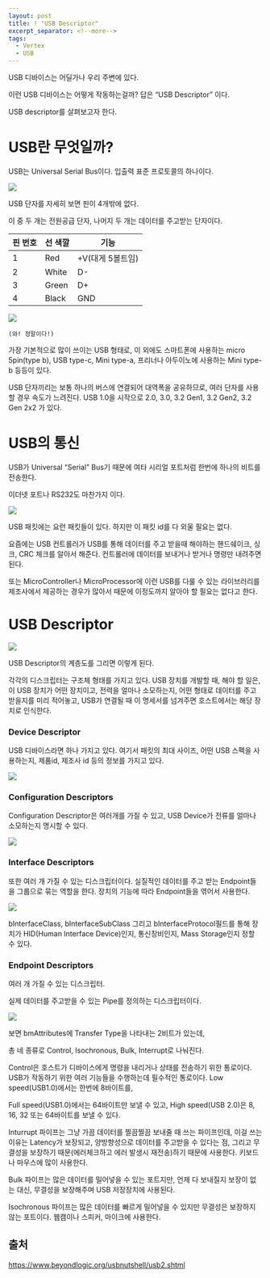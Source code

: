 ```yaml
---
layout: post
title: ! "USB Descriptor"
excerpt_separator: <!--more-->
tags:
  - Vertex
  - USB
---
```


USB 디바이스는 어딜가나 우리 주변에 있다.

이런 USB 디바이스는 어떻게 작동하는걸까? 답은 “USB Descriptor” 이다.

USB descriptor를 살펴보고자 한다.

<!--more-->

# USB란 무엇일까?
USB는 Universal Serial Bus이다. 입출력 표준 프로토콜의 하나이다.



![](https://i.imgur.com/XP580kK.png)

USB 단자를 자세히 보면 핀이 4개밖에 없다.

이 중 두 개는 전원공급 단자, 나머지 두 개는 데이터를 주고받는 단자이다.



| 핀 번호 | 선 색깔 | 기능             |
| ------- | ------- | ---------------- |
| 1       | Red     | +V(대게 5볼트임) |
| 2       | White   | D-               |
| 3       | Green   | D+               |
| 4       | Black   | GND              |

![](https://i.imgur.com/Ab7Mf5r.png)

`(와! 정말이다!)`



가장 기본적으로 많이 쓰이는 USB 형태로, 이 외에도 스마트폰에 사용하는 micro 5pin(type b), USB type-c, Mini type-a, 프리너나 아두이노에 사용하는 Mini type-b 등등이 있다.



USB 단자끼리는 보통 하나의 버스에 연결되어 대역폭을 공유하므로, 여러 단자를 사용할 경우 속도가 느려진다. USB 1.0을 시작으로 2.0, 3.0, 3.2 Gen1, 3.2 Gen2, 3.2 Gen 2x2 가 있다.



# USB의 통신

USB가 Universal “Serial” Bus기 때문에 여타 시리얼 포트처럼 한번에 하나의 비트를 전송한다.

이더넷 포트나 RS232도 마찬가지 이다.

![](https://i.imgur.com/3FJ5Gzg.png)

USB 패킷에는 요런 패킷들이 있다. 하지만 이 패킷 id를 다 외울 필요는 없다.

요즘에는 USB 컨트롤러가 USB를 통해 데이터를 주고 받을때 해야하는 핸드쉐이크, 싱크, CRC 체크를 알아서 해준다. 컨트롤러에 데이터를 보내거나 받거나 명령만 내려주면 된다.

또는 MicroController나 MicroProcessor에 이런 USB를 다룰 수 있는 라이브러리를 제조사에서 제공하는 경우가 많아서 때문에 이정도까지 알아야 할 필요는 없다고 한다.



# USB Descriptor

![](https://i.imgur.com/uMnChsJ.png)

USB Descriptor의 계층도를 그리면 이렇게 된다.

각각의 디스크립터는 구조체 형태를 가지고 있다. USB 장치를 개발할 때, 해야 할 일은, 이 USB 장치가 어떤 장치이고, 전력을 얼마나 소모하는지, 어떤 형태로 데이터를 주고받을지를 미리 적어놓고, USB가 연결될 때 이 명세서를 넘겨주면 호스트에서는 해당 장치로 인식한다.



### Device Descriptor

 USB 디바이스라면 하나 가지고 있다. 여기서 패킷의 최대 사이즈, 어떤 USB 스펙을 사용하는지, 제품id, 제조사 id 등의 정보를 가지고 있다.

![](https://i.imgur.com/97geGrv.png)



### Configuration Descriptors

Configuration Descriptor은 여러개를 가질 수 있고, USB Device가 전류를 얼마나 소모하는지 명시할 수 있다.

![](C:/Users/Verte/AppData/Roaming/Typora/typora-user-images/1559975439197.png)



### Interface Descriptors

또한 여러 개 가질 수 있는 디스크립터이다. 실질적인 데이터를 주고 받는 Endpoint들을 그룹으로 묶는 역할을 한다. 장치의 기능에 따라 Endpoint들을 엮어서 사용한다.

![](https://i.imgur.com/V6zGVYC.png)

bInterfaceClass, bInterfaceSubClass 그리고 bInterfaceProtocol필드를 통해 장치가 HID(Human Interface Device)인지, 통신장비인지, Mass Storage인지 정할 수 있다.



### Endpoint Descriptors

여러 개 가질 수 있는 디스크립터.

실제 데이터를 주고받을 수 있는 Pipe를 정의하는 디스크립터이다.

![](https://i.imgur.com/r8aGubU.png)

보면 bmAttributes에 Transfer Type을 나타내는 2비트가 있는데,

총 네 종류로 Control, Isochronous, Bulk, Interrupt로 나눠진다.

Control은 호스트가 디바이스에게 명령을 내리거나 상태를 전송하기 위한 통로이다. USB가 작동하기 위한 여러 기능들을 수행하는데 필수적인 통로이다. Low speed(USB1.0)에서는 한번에 8바이트를,

Full speed(USB1.0)에서는 64바이트만 보낼 수 있고, High speed(USB 2.0)은 8, 16, 32 또는 64바이트를 보낼 수 있다.



Inturrupt 파이프는 그냥 가끔 데이터를 찔끔찔끔 보내줄 때 쓰는 파이프인데, 이걸 쓰는 이유는 Latency가 보장되고, 양방향성으로 데이터를 주고받을 수 있다는 점, 그리고 무결성을 보장하기 때문(에러체크하고 에러 발생시 재전송)하기 때문에 사용한다. 키보드나 마우스에 많이 사용한다.



Bulk 파이프는 많은 데이터를 밀어넣을 수 있는 포트지만, 언제 다 보내질지 보장이 없는 대신, 무결성을 보장해주며 USB 저장장치에 사용된다.



Isochronous 파이프는 많은 데이터를 빠르게 밀어넣을 수 있지만 무결성은 보장하지 않는 포트이다. 웹캠이나 스피커, 마이크에 사용한다.



## 출처

https://www.beyondlogic.org/usbnutshell/usb2.shtml